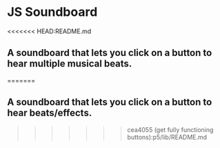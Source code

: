 # JS Soundboard

<<<<<<< HEAD:README.md
## A soundboard that lets you click on a button to hear multiple musical beats.
=======
## A soundboard that lets you click on a button to hear beats/effects.
>>>>>>> cea4055 (get fully functioning buttons):p5/lib/README.md
